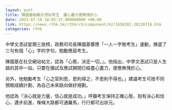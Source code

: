 ```yaml
---
layout: post
title: 陳國基勉勵文憑試考生　盡心盡力便無愧於心
date: 2022-07-18 18:03:37.000000000 +08:00
link: https://news.rthk.hk/rthk/ch/component/k2/1658282-20220718.htm
categories: rthk
---
```


中學文憑試星期三放榜，政務司司長陳國基響應「一人一字勉考生」運動，揀選了三句有個「心」字的字句，勉勵應屆考生。

陳國基在社交網站帖文，認為「心態，決定一切。」。他指出，中學文憑試只是人生路的其中一站，只要在備試及應試期間已經盡心盡力，便應無愧於心。

另外，他勉勵考生「心之官則思，思則得之，不思則不得也。」建議考生可按不同預期成績計劃，為自己未來路向做好規劃。

他認為「決心就是力量，信心就是成功。」呼籲考生保持正確心態，抱有決心和信心，邁步前進，條條大路都可通羅馬，行行都可出狀元。
